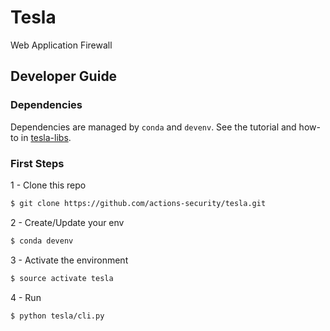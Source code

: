 # Tesla

Web Application Firewall


## Developer Guide

### Dependencies

Dependencies are managed by `conda` and `devenv`. See the tutorial and how-to in [tesla-libs](https://github.com/actions-security/tesla-libs.git).

### First Steps

1 - Clone this repo

```bash
$ git clone https://github.com/actions-security/tesla.git
```

2 - Create/Update your env

```bash
$ conda devenv
```

3 - Activate the environment

```bash
$ source activate tesla
```

4 - Run

```bash
$ python tesla/cli.py
```
